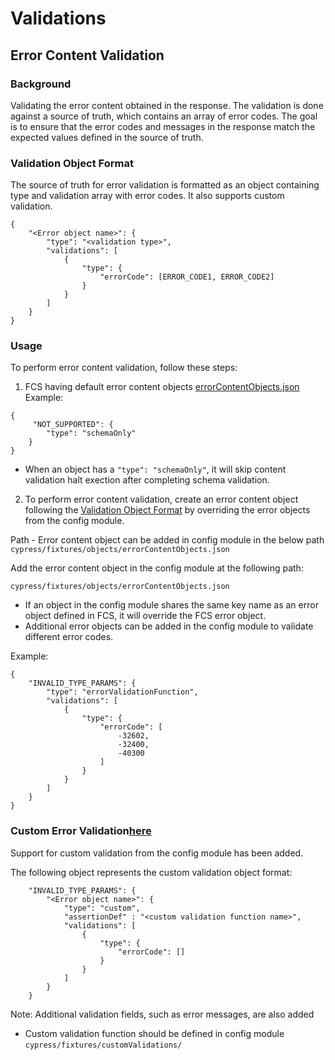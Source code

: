 # Validations

## Error Content Validation

### Background
 Validating the error content obtained in the response. The validation is done against a source of truth, which contains an array of error codes. The goal is to ensure that the error codes and messages in the response match the expected values defined in the source of truth.

### Validation Object Format
The source of truth for error validation is formatted as an object containing type and validation array with error codes. It also supports custom validation.


```
{
    "<Error object name>": {
        "type": "<validation type>",
        "validations": [
            {
                "type": {
                    "errorCode": [ERROR_CODE1, ERROR_CODE2]
                }
            }
        ]
    }
}
```
### Usage
To perform error content validation, follow these steps:
1. FCS having default error content objects [errorContentObjects.json](../cypress/fixtures/objects/errorContentObjects.json)
Example: 
```
{
     "NOT_SUPPORTED": {
        "type": "schemaOnly"
    }
}
```
- When an object has a `"type": "schemaOnly"`, it will skip content validation halt exection after completing schema validation.


2. To perform error content validation, create an error content object following the [Validation Object Format](#validation-object-format) by overriding the error objects from the config module.

Path - Error content object can be added in config module in the below path
`cypress/fixtures/objects/errorContentObjects.json`

Add the error content object in the config module at the following path:
 
`cypress/fixtures/objects/errorContentObjects.json`

- If an object in the config module shares the same key name as an error object defined in FCS, it will override the FCS error object.
- Additional error objects can be added in the config module to validate different error codes.


Example:
```
{
    "INVALID_TYPE_PARAMS": {
        "type": "errorValidationFunction",
        "validations": [
            {
                "type": {
                    "errorCode": [
                        -32602,
                        -32400,
                        -40300
                    ]
                }
            }
        ]
    }
}
```

### Custom Error Validation[here](../cypress/support/step_definitions/validations.md#custom)
Support for custom validation from the config module has been added.

The following object represents the custom validation object format:
```
    "INVALID_TYPE_PARAMS": {
        "<Error object name>": {
            "type": "custom",
            "assertionDef" : "<custom validation function name>",
            "validations": [
                {
                    "type": {
                        "errorCode": []
                    }
                }
            ]
        }
    }
```
Note: Additional validation fields, such as error messages, are also added

 - Custom validation function should be defined in config module `cypress/fixtures/customValidations/`